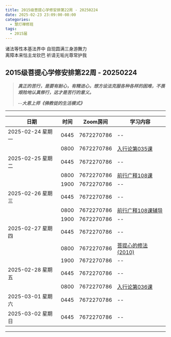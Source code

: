 ```yaml
---
title: 2015级菩提心学修安排第22周 - 20250224
date: 2025-02-23 23:09:00-08:00
categories:
  - 慧灯禅修班
tags:
  - 2015届
---
```

诸法等性本基法界中 自现圆满三身游舞力  
离障本来怙主龙钦巴 祈请无垢光尊常护我

## 2015级菩提心学修安排第22周 - 20250224

> *__真正的苦行，是要有耐心，有精进心，想方设法克服各种各样的困难，不畏艰险地认真修行，这才是苦行的意义。__*
>
> --***大恩上师《佛教徒的生活模式》***

---

|日期 |时间|Zoom房间|学习内容|
|--|--|--|--|
| 2025-02-24 星期一|0445|7672270786|--|
| |0800|7672270786|[入行论第035课](https://huidengchanxiu.net/refs/rxl/03#第三十五节课) |
| 2025-02-25 星期二 |0445|7672270786|--|
|   |0800|7672270786| [前行广释108课](https://huidengchanxiu.net/refs/qxgs/qxgs-09ptx/#前行广释第108课) |
|   |1900|7672270786|--|
| 2025-02-26 星期三  |0445|7672270786|--|
|   |0800|7672270786| [前行广释108课辅导](https://huidengchanxiu.net/refs/qxgs/fudao/qxgsfd-09ptx/#前行广释第108课辅导) |
|   |1900|7672270786| -- |
| 2025-02-27 星期四|0445|7672270786|--|
|   |0800|7672270786| [菩提心的修法(2010)](https://www.fohuifayu.com/index.php/huideng-jiangtang/fofa-jianxiu/puti-xin/703-l10031) |
|   |1900|7672270786|--|
| 2025-02-28 星期五|0445|7672270786|--|
| |0800|7672270786|[入行论第036课](https://huidengchanxiu.net/refs/rxl/04#第三十六节课) |
| 2025-03-01 星期六|0445|7672270786| -- |
| 2025-03-02 星期日|0445|7672270786| -- |
---

